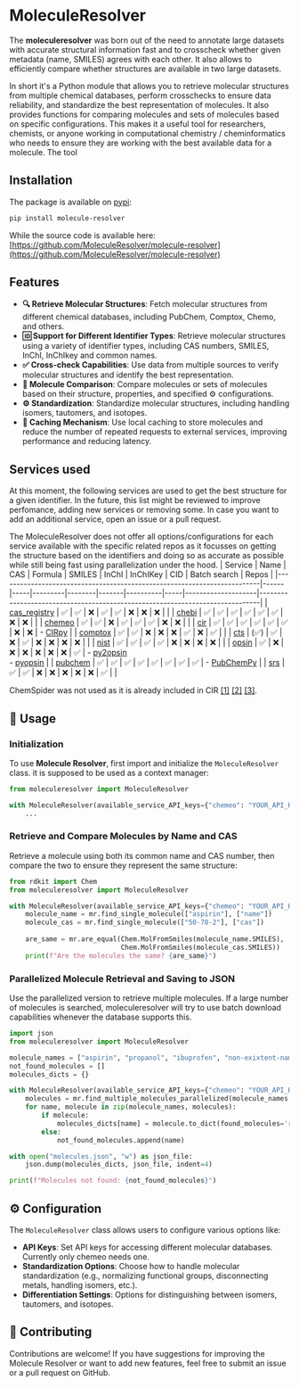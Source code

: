 
# MoleculeResolver

The **moleculeresolver** was born out of the need to annotate large datasets with accurate structural information fast and to crosscheck whether given metadata (name, SMILES) agrees with each other. It also allows to efficiently compare whether structures are available in two large datasets. 

In short it's a Python module that allows you to retrieve molecular structures from multiple chemical databases, perform crosschecks to ensure data reliability, and standardize the best representation of molecules. It also provides functions for comparing molecules and sets of molecules based on specific configurations. This makes it a useful tool for researchers, chemists, or anyone working in computational chemistry / cheminformatics who needs to ensure they are working with the best available data for a molecule. The tool

## Installation

The package is available on [pypi](https://pypi.org/project/molecule-resolver/):

```sh
pip install molecule-resolver
```
While the source code is available here: [https://github.com/MoleculeResolver/molecule-resolver](https://github.com/MoleculeResolver/molecule-resolver)

## Features

- **🔍 Retrieve Molecular Structures**: Fetch molecular structures from different chemical databases, including PubChem, Comptox, Chemo, and others.
- **🆔 Support for Different Identifier Types**: Retrieve molecular structures using a variety of identifier types, including CAS numbers, SMILES, InChI, InChIkey and common names.
- **✅ Cross-check Capabilities**: Use data from multiple sources to verify molecular structures and identify the best representation.
- **🔄 Molecule Comparison**: Compare molecules or sets of molecules based on their structure, properties, and specified ⚙️ configurations.
- **⚙️ Standardization**: Standardize molecular structures, including handling isomers, tautomers, and isotopes.
- **💾 Caching Mechanism**: Use local caching to store molecules and reduce the number of repeated requests to external services, improving performance and reducing latency.

## Services used
At this moment, the following services are used to get the best structure for a given identifier. In the future, this list might be reviewed to improve perfomance, adding new services or removing some.
In case you want to add an additional service, open an issue or a pull request.

The MoleculeResolver does not offer all options/configurations for each service available with the specific related repos as it focusses on getting the structure based on the identifiers and doing so as accurate as possible while still being fast using parallelization under the hood.
| Service                                                                 | Name | CAS | Formula | SMILES | InChI | InChIKey | CID | Batch search | Repos                                                                 |
|-------------------------------------------------------------------------|------|-----|---------|--------|-------|----------|-----|--------------------|------------------------------------------------------------------------------|
| [cas_registry](https://commonchemistry.cas.org/)                        | ✅   | ✅  | ❌      | ✅     | ✅    | ❌       | ❌  | ❌                 |  |
| [chebi](https://www.ebi.ac.uk/chebi/)                                   | ✅   | ✅  | ✅      | ✅     | ✅    | ✅       | ❌  | ❌                 |                               |
| [chemeo](https://www.chemeo.com/)                                       | ✅   | ✅  | ❌      | ✅     | ✅    | ✅       | ❌  | ❌                 |                                                        |
| [cir](https://cactus.nci.nih.gov/chemical/structure)                    | ✅   | ✅  | ✅      | ✅     | ✅    | ✅       | ❌  | ❌                 | - [CIRpy](https://github.com/mcs07/CIRpy "wrapper for the CIR. FYI, CIR uses OPSIN under the hood, unless specified otherwise.")                                      |
| [comptox](https://comptox.epa.gov/dashboard)                            | ✅   | ✅  | ❌      | ❌     | ❌    | ✅       | ❌  | ✅                 |                                                         |
| [cts](https://cts.fiehnlab.ucdavis.edu/)                                | (✅)   | ✅  | ❌      | ✅     | ❌    | ❌       | ❌  | ❌                 |                                                        |
| [nist](https://webbook.nist.gov/chemistry/)                             | ✅   | ✅  | ✅      | ✅     | ❌    | ❌       | ❌  | ❌                 |                                                        |
| [opsin](https://opsin.ch.cam.ac.uk/)                                    | ✅   | ❌  | ❌      | ❌     | ❌    | ❌       | ❌  | ✅                 | - [py2opsin](https://github.com/JacksonBurns/py2opsin "lightweight OPSIN wrapper only depending on having Java installed.") <br> - [pyopsin](https://github.com/Dingyun-Huang/pyopsin "lightweight OPSIN wrapper depending on having Java installed + additional dependencies.")           |
| [pubchem](https://pubchem.ncbi.nlm.nih.gov/)</li></ul>                           | ✅   | ✅  | ✅      | ✅     | ✅    | ✅       | ✅  | ✅                 | - [PubChemPy](https://github.com/mcs07/PubChemPy "wrapper for the pubchem PUG API")                              |
| [srs](https://cdxapps.epa.gov/oms-substance-registry-services/search)   | ✅   | ✅  | ❌      | ❌     | ❌    | ❌       | ❌  | ✅                 |                                                         |

ChemSpider was not used as it is already included in CIR [[1]](https://matt-swain.com/blog/2012-03-20-cirpy-python-nci-chemical-identifier-resolver) [[2]](https://cactus.nci.nih.gov/blog/?p=1456) [[3]](https://github.com/mcs07/ChemSpiPy).

## 🚀 Usage

### Initialization

To use **Molecule Resolver**, first import and initialize the `MoleculeResolver` class. it is supposed to be used as a context manager:

```python
from moleculeresolver import MoleculeResolver

with MoleculeResolver(available_service_API_keys={"chemeo": "YOUR_API_KEY"}) as mr:
    ...
```

### Retrieve and Compare Molecules by Name and CAS

Retrieve a molecule using both its common name and CAS number, then compare the two to ensure they represent the same structure:

```python
from rdkit import Chem
from moleculeresolver import MoleculeResolver

with MoleculeResolver(available_service_API_keys={"chemeo": "YOUR_API_KEY"}) as mr:
    molecule_name = mr.find_single_molecule(["aspirin"], ["name"])
    molecule_cas = mr.find_single_molecule(["50-78-2"], ["cas"])
    
    are_same = mr.are_equal(Chem.MolFromSmiles(molecule_name.SMILES), 
                            Chem.MolFromSmiles(molecule_cas.SMILES))
    print(f"Are the molecules the same? {are_same}")
```

### Parallelized Molecule Retrieval and Saving to JSON

Use the parallelized version to retrieve multiple molecules. If a large number of molecules is searched, moleculeresolver will try to use batch download capabilities whenever the database supports this.

```python
import json
from moleculeresolver import MoleculeResolver

molecule_names = ["aspirin", "propanol", "ibuprofen", "non-exixtent-name"]
not_found_molecules = []
molecules_dicts = {}

with MoleculeResolver(available_service_API_keys={"chemeo": "YOUR_API_KEY"}) as mr:
    molecules = mr.find_multiple_molecules_parallelized(molecule_names, [["name"]] * len(molecule_names))
    for name, molecule in zip(molecule_names, molecules):
        if molecule:
            molecules_dicts[name] = molecule.to_dict(found_molecules='remove')
        else:
            not_found_molecules.append(name)

with open("molecules.json", "w") as json_file:
    json.dump(molecules_dicts, json_file, indent=4)

print(f"Molecules not found: {not_found_molecules}")
```

## ⚙️ Configuration

The `MoleculeResolver` class allows users to configure various options like:

- **API Keys**: Set API keys for accessing different molecular databases. Currently only chemeo needs one.
- **Standardization Options**: Choose how to handle molecular standardization (e.g., normalizing functional groups, disconnecting metals, handling isomers, etc.).
- **Differentiation Settings**: Options for distinguishing between isomers, tautomers, and isotopes.

## 🤝 Contributing

Contributions are welcome! If you have suggestions for improving the Molecule Resolver or want to add new features, feel free to submit an issue or a pull request on GitHub.

